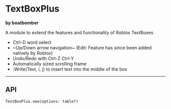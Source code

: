 # TextBoxPlus

**by boatbomber**

A module to extend the features and functionality of Roblox TextBoxes

- Ctrl-D word select
- ~Up/Down arrow navigation~ (Edit: Feature has since been added natively by Roblox)
- Undo/Redo with Ctrl-Z Ctrl-Y
- Automatically sized scrolling frame
- :Write(Text, i, j) to insert text into the middle of the box

-------------------------------------------------------------------------------------------

## API

`TextBoxPlus.new(options: table?)`
